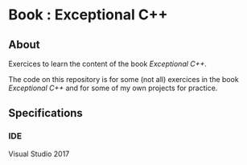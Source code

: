 # Book : Exceptional C++

## About

Exercices to learn the content of the book _Exceptional C++_.

The code on this repository is for some (not all) exercices in the book _Exceptional C++_ and for some of my own projects for practice.

## Specifications
### IDE
Visual Studio 2017
